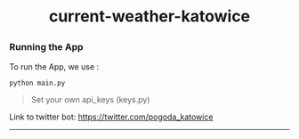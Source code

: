 # <p align="center"> current-weather-katowice </p>
### Running the App
To run the App, we use :
```
python main.py
```
> Set your own api_keys (keys.py)

Link to twitter bot: https://twitter.com/pogoda_katowice

---
